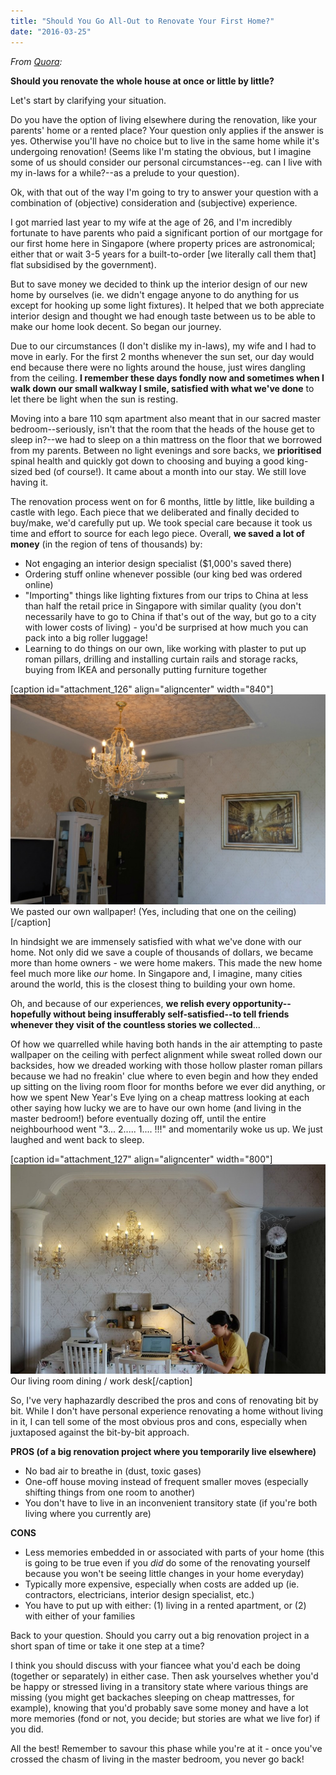 ```yaml
---
title: "Should You Go All-Out to Renovate Your First Home?"
date: "2016-03-25"
---
```


_From [Quora](https://www.quora.com/Should-you-renovate-the-whole-house-at-once-or-little-by-little):_ 

**Should you renovate the whole house at once or little by little?**

Let's start by clarifying your situation.

Do you have the option of living elsewhere during the renovation, like your parents' home or a rented place? Your question only applies if the answer is yes. Otherwise you'll have no choice but to live in the same home while it's undergoing renovation! (Seems like I'm stating the obvious, but I imagine some of us should consider our personal circumstances--eg. can I live with my in-laws for a while?--as a prelude to your question).

Ok, with that out of the way I'm going to try to answer your question with a combination of (objective) consideration and (subjective) experience.

I got married last year to my wife at the age of 26, and I'm incredibly fortunate to have parents who paid a significant portion of our mortgage for our first home here in Singapore (where property prices are astronomical; either that or wait 3-5 years for a built-to-order \[we literally call them that\] flat subsidised by the government).

But to save money we decided to think up the interior design of our new home by ourselves (ie. we didn't engage anyone to do anything for us except for hooking up some light fixtures). It helped that we both appreciate interior design and thought we had enough taste between us to be able to make our home look decent. So began our journey.

Due to our circumstances (I don't dislike my in-laws), my wife and I had to move in early. For the first 2 months whenever the sun set, our day would end because there were no lights around the house, just wires dangling from the ceiling. **I remember these days fondly now and sometimes when I walk down our small walkway I smile, satisfied with what we've done** to let there be light when the sun is resting.

Moving into a bare 110 sqm apartment also meant that in our sacred master bedroom--seriously, isn't that the room that the heads of the house get to sleep in?--we had to sleep on a thin mattress on the floor that we borrowed from my parents. Between no light evenings and sore backs, we **prioritised** spinal health and quickly got down to choosing and buying a good king-sized bed (of course!). It came about a month into our stay. We still love having it.

The renovation process went on for 6 months, little by little, like building a castle with lego. Each piece that we deliberated and finally decided to buy/make, we'd carefully put up. We took special care because it took us time and effort to source for each lego piece. Overall, **we saved a lot of money** (in the region of tens of thousands) by:

- Not engaging an interior design specialist ($1,000's saved there)
- Ordering stuff online whenever possible (our king bed was ordered online)
- "Importing" things like lighting fixtures from our trips to China at less than half the retail price in Singapore with similar quality (you don't necessarily have to go to China if that's out of the way, but go to a city with lower costs of living) - you'd be surprised at how much you can pack into a big roller luggage!
- Learning to do things on our own, like working with plaster to put up roman pillars, drilling and installing curtain rails and storage racks, buying from IKEA and personally putting furniture together

\[caption id="attachment\_126" align="aligncenter" width="840"\]![We pasted our own wallpaper! (Yes, including that one on the ceiling)](images/DSCF5716-1024x683.jpg) We pasted our own wallpaper! (Yes, including that one on the ceiling)\[/caption\]

In hindsight we are immensely satisfied with what we've done with our home. Not only did we save a couple of thousands of dollars, we became more than home owners - we were home makers. This made the new home feel much more like _our_ home. In Singapore and, I imagine, many cities around the world, this is the closest thing to building your own home.

Oh, and because of our experiences, **we relish every opportunity--hopefully without being insufferably self-satisfied--to tell friends whenever they visit of the countless stories we collected**...

Of how we quarrelled while having both hands in the air attempting to paste wallpaper on the ceiling with perfect alignment while sweat rolled down our backsides, how we dreaded working with those hollow plaster roman pillars because we had no freakin' clue where to even begin and how they ended up sitting on the living room floor for months before we ever did anything, or how we spent New Year's Eve lying on a cheap mattress looking at each other saying how lucky we are to have our own home (and living in the master bedroom!) before eventually dozing off, until the entire neighbourhood went "3... 2..... 1.... !!!" and momentarily woke us up. We just laughed and went back to sleep.

\[caption id="attachment\_127" align="aligncenter" width="800"\]![Our living room dining / work desk ](images/DSCF5717.jpg) Our living room dining / work desk\[/caption\]

So, I've very haphazardly described the pros and cons of renovating bit by bit. While I don't have personal experience renovating a home without living in it, I can tell some of the most obvious pros and cons, especially when juxtaposed against the bit-by-bit approach.

**PROS (of a big renovation project where you temporarily live elsewhere)**

- No bad air to breathe in (dust, toxic gases)
- One-off house moving instead of frequent smaller moves (especially shifting things from one room to another)
- You don't have to live in an inconvenient transitory state (if you're both living where you currently are)

**CONS**

- Less memories embedded in or associated with parts of your home (this is going to be true even if you _did_ do some of the renovating yourself because you won't be seeing little changes in your home everyday)
- Typically more expensive, especially when costs are added up (ie. contractors, electricians, interior design specialist, etc.)
- You have to put up with either: (1) living in a rented apartment, or (2) with either of your families

Back to your question. Should you carry out a big renovation project in a short span of time or take it one step at a time?

I think you should discuss with your fiancee what you'd each be doing (together or separately) in either case. Then ask yourselves whether you'd be happy or stressed living in a transitory state where various things are missing (you might get backaches sleeping on cheap mattresses, for example), knowing that you'd probably save some money and have a lot more memories (fond or not, you decide; but stories are what we live for) if you did.

All the best! Remember to savour this phase while you're at it - once you've crossed the chasm of living in the master bedroom, you never go back!
